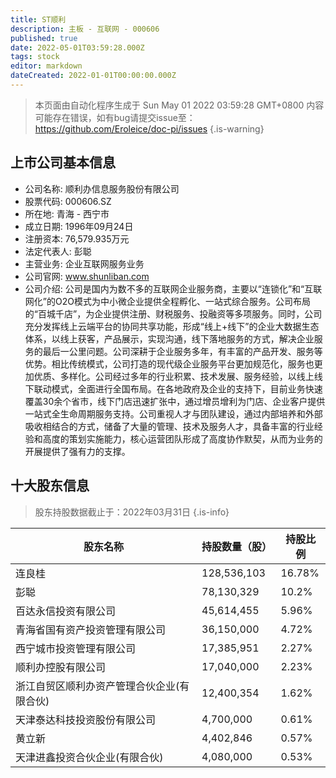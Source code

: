 ```yaml
---
title: ST顺利
description: 主板 - 互联网 - 000606
published: true
date: 2022-05-01T03:59:28.000Z
tags: stock
editor: markdown
dateCreated: 2022-01-01T00:00:00.000Z
---
```


> 本页面由自动化程序生成于 Sun May 01 2022 03:59:28 GMT+0800
> 内容可能存在错误，如有bug请提交issue至：https://github.com/Eroleice/doc-pi/issues
{.is-warning}

## 上市公司基本信息
- 公司名称: 顺利办信息服务股份有限公司
- 股票代码: 000606.SZ
- 所在地: 青海 - 西宁市
- 成立日期: 1996年09月24日
- 注册资本: 76,579.935万元
- 法定代表人: 彭聪
- 主营业务: 企业互联网服务业务
- 公司官网: www.shunliban.com
- 公司介绍: 公司是国内为数不多的互联网企业服务商，主要以“连锁化”和“互联网化”的O2O模式为中小微企业提供全程孵化、一站式综合服务。公司布局的“百城千店”，为企业提供注册、财税服务、投融资等多项服务。同时，公司充分发挥线上云端平台的协同共享功能，形成“线上+线下”的企业大数据生态体系，以线上获客，产品展示，实现沟通，线下落地服务的方式，解决企业服务的最后一公里问题。公司深耕于企业服务多年，有丰富的产品开发、服务等优势。相比传统模式，公司打造的现代级企业服务平台更加规范化，服务也更加优质、多样化。公司经过多年的行业积累、技术发展、服务经验，以线上线下联动模式，全面进行全国布局。在各地政府及企业的支持下，目前业务快速覆盖30余个省市，线下门店迅速扩张中，通过增员增利为门店、企业客户提供一站式全生命周期服务支持。公司重视人才与团队建设，通过内部培养和外部吸收相结合的方式，储备了大量的管理、技术及服务人才，具备丰富的行业经验和高度的策划实施能力，核心运营团队形成了高度协作默契，从而为业务的开展提供了强有力的支撑。


## 十大股东信息
> 股东持股数据截止于：2022年03月31日
{.is-info}

| 股东名称 | 持股数量（股） | 持股比例 |
| --- | --- | --- |
| 连良桂 | 128,536,103 | 16.78% |
| 彭聪 | 78,130,329 | 10.2% |
| 百达永信投资有限公司 | 45,614,455 | 5.96% |
| 青海省国有资产投资管理有限公司 | 36,150,000 | 4.72% |
| 西宁城市投资管理有限公司 | 17,385,951 | 2.27% |
| 顺利办控股有限公司 | 17,040,000 | 2.23% |
| 浙江自贸区顺利办资产管理合伙企业(有限合伙) | 12,400,354 | 1.62% |
| 天津泰达科技投资股份有限公司 | 4,700,000 | 0.61% |
| 黄立新 | 4,402,846 | 0.57% |
| 天津进鑫投资合伙企业(有限合伙) | 4,080,000 | 0.53% |




